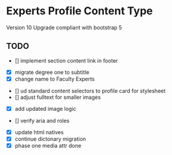 # Experts Profile Content Type

Version 10 Upgrade compliant with bootstrap 5

## TODO

- [] implement section content link in footer
- [x] migrate degree one to subtitle
- [x] change name to Faculty Experts
- [] ud standard content selectors to profile card for stylesheet
- [] adjust fulltext for smaller images
- [x] add updated image logic
- [] verify aria and roles
- [x] update html natives
- [x] continue dictonary migration
- [x] phase one media attr done
